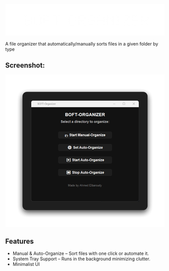 ![BOFT Organizer](boft.png)

<p id="description">A file organizer that automatically/manually sorts files in a given folder by type</p>

<h2>Screenshot:</h2>

![BOFT App Screenshot](boft-app.png)

  
  
<h2>Features</h2>



*   Manual & Auto-Organize – Sort files with one click or automate it.
*   System Tray Support – Runs in the background minimizing clutter.
*   Minimalist UI
